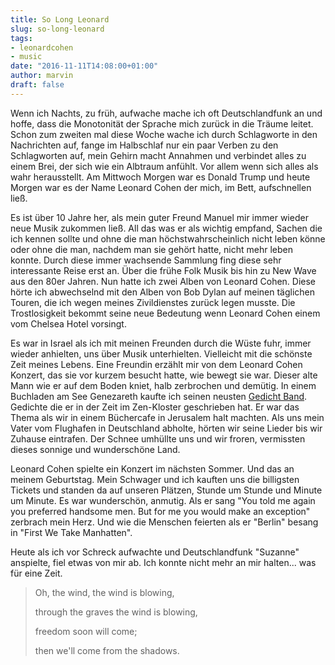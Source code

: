 ```yaml
---
title: So Long Leonard
slug: so-long-leonard
tags:
- leonardcohen
- music
date: "2016-11-11T14:08:00+01:00"
author: marvin
draft: false
---
```

Wenn ich Nachts, zu früh, aufwache mache ich oft Deutschlandfunk an und hoffe, dass die Monotonität der Sprache mich zurück in die Träume leitet. Schon zum zweiten mal diese Woche wache ich durch Schlagworte in den Nachrichten auf, fange im Halbschlaf nur ein paar Verben zu den Schlagworten auf, mein Gehirn macht Annahmen und verbindet alles zu einem Brei, der sich wie ein Albtraum anfühlt. Vor allem wenn sich alles als wahr herausstellt. Am Mittwoch Morgen war es Donald Trump und heute Morgen war es der Name Leonard Cohen der mich, im Bett, aufschnellen ließ.

Es ist über 10 Jahre her, als mein guter Freund Manuel mir immer wieder neue Musik zukommen ließ. All das was er als wichtig empfand, Sachen die ich kennen sollte und ohne die man höchstwahrscheinlich nicht leben könne oder ohne die man, nachdem man sie gehört hatte, nicht mehr leben konnte. Durch diese immer wachsende Sammlung fing diese sehr interessante Reise erst an. Über die frühe Folk Musik bis hin zu New Wave aus den 80er Jahren. Nun hatte ich zwei Alben von Leonard Cohen. Diese hörte ich abwechselnd mit den Alben von Bob Dylan auf meinen täglichen Touren, die ich wegen meines Zivildienstes zurück legen musste. Die Trostlosigkeit bekommt seine neue Bedeutung wenn Leonard Cohen einem vom Chelsea Hotel vorsingt.

Es war in Israel als ich mit meinen Freunden durch die Wüste fuhr, immer wieder anhielten, uns über Musik unterhielten. Vielleicht mit die schönste Zeit meines Lebens. Eine Freundin erzählt mir von dem Leonard Cohen Konzert, das sie vor kurzem besucht hatte, wie bewegt sie war. Dieser alte Mann wie er auf dem Boden kniet, halb zerbrochen und demütig. In einem Buchladen am See Genezareth kaufte ich seinen neusten [Gedicht Band](https://en.wikipedia.org/wiki/Book_of_Longing). Gedichte die er in der Zeit im Zen-Kloster geschrieben hat. Er war das Thema als wir in einem Büchercafe in Jerusalem halt machten. Als uns mein Vater vom Flughafen in Deutschland abholte, hörten wir seine Lieder bis wir Zuhause eintrafen. Der Schnee umhüllte uns und wir froren, vermissten dieses sonnige und wunderschöne Land.

Leonard Cohen spielte ein Konzert im nächsten Sommer. Und das an meinem Geburtstag. Mein Schwager und ich kauften uns die billigsten Tickets und standen da auf unseren Plätzen, Stunde um Stunde und Minute um Minute. Es war wunderschön, anmutig. Als er sang "You told me again you preferred handsome men. But for me you would make an exception" zerbrach mein Herz. Und wie die Menschen feierten als er "Berlin" besang in "First We Take Manhatten".

Heute als ich vor Schreck aufwachte und Deutschlandfunk "Suzanne" anspielte, fiel etwas von mir ab. Ich konnte nicht mehr an mir halten... was für eine Zeit.

> Oh, the wind, the wind is blowing,
>
> through the graves the wind is blowing,
>
> freedom soon will come;
>
> then we'll come from the shadows.